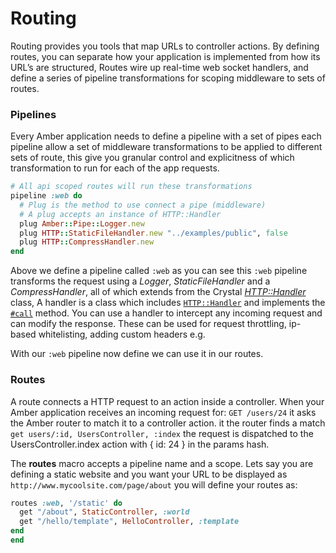 # Routing

Routing provides you tools that map URLs to controller actions. By defining routes, you can separate how your application is implemented from how its URL’s are structured, Routes wire up real-time web socket handlers, and define a series of pipeline transformations for scoping middleware to sets of routes.

### Pipelines

Every Amber application needs to define a pipeline with a set of pipes each pipeline allow a set of middleware transformations to be applied to different sets of route, this give you granular control and explicitness of which transformation to run for each of the app requests.

```ruby
# All api scoped routes will run these transformations
pipeline :web do
  # Plug is the method to use connect a pipe (middleware)
  # A plug accepts an instance of HTTP::Handler
  plug Amber::Pipe::Logger.new
  plug HTTP::StaticFileHandler.new "../examples/public", false
  plug HTTP::CompressHandler.new
end
```

Above we define a pipeline called `:web` as you can see this `:web` pipeline transforms the request using a _Logger_, _StaticFileHandler_ and a _CompressHandler_, all of which extends from the Crystal [_HTTP::Handler_](https://crystal-lang.org/api/0.22.0/HTTP/Handler.html) class, A handler is a class which includes [`HTTP::Handler`](https://crystal-lang.org/api/0.22.0/HTTP/Handler.html) and implements the [`#call`](https://crystal-lang.org/api/0.22.0/HTTP/Handler.html#call%28context%3AHTTP%3A%3AServer%3A%3AContext%29-instance-method) method. You can use a handler to intercept any incoming request and can modify the response. These can be used for request throttling, ip-based whitelisting, adding custom headers e.g.

With our `:web` pipeline now define we can use it in our routes.

### Routes

A route connects a HTTP request to an action inside a controller. When your Amber application receives an incoming request for:  `GET /users/24` it asks the Amber router to match it to a controller action. it the router finds a match `get users/:id, UsersController, :index` the request is dispatched to the UsersController.index action with { id: 24 } in the params hash.

The **routes** macro accepts a pipeline name and a scope. Lets say you are defining a static website and you want your URL to be displayed as `http://www.mycoolsite.com/page/about` you will define your routes as:

```ruby
routes :web, '/static' do
  get "/about", StaticController, :world
  get "/hello/template", HelloController, :template
end
end
```



